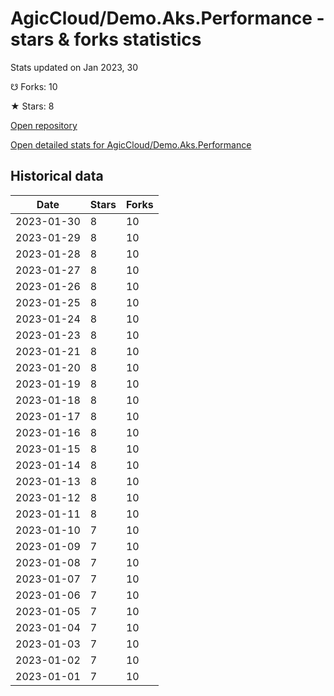 # AgicCloud/Demo.Aks.Performance - stars & forks statistics

Stats updated on Jan 2023, 30

☋ Forks: 10

★ Stars: 8

[Open repository](https://github.com/AgicCloud/Demo.Aks.Performance)

[Open detailed stats for AgicCloud/Demo.Aks.Performance](https://reviewgithub.com/rep/AgicCloud/Demo.Aks.Performance)

## Historical data
| Date | Stars | Forks |
|------|-------|-------|
| 2023-01-30 | 8 | 10 | 
| 2023-01-29 | 8 | 10 | 
| 2023-01-28 | 8 | 10 | 
| 2023-01-27 | 8 | 10 | 
| 2023-01-26 | 8 | 10 | 
| 2023-01-25 | 8 | 10 | 
| 2023-01-24 | 8 | 10 | 
| 2023-01-23 | 8 | 10 | 
| 2023-01-21 | 8 | 10 | 
| 2023-01-20 | 8 | 10 | 
| 2023-01-19 | 8 | 10 | 
| 2023-01-18 | 8 | 10 | 
| 2023-01-17 | 8 | 10 | 
| 2023-01-16 | 8 | 10 | 
| 2023-01-15 | 8 | 10 | 
| 2023-01-14 | 8 | 10 | 
| 2023-01-13 | 8 | 10 | 
| 2023-01-12 | 8 | 10 | 
| 2023-01-11 | 8 | 10 | 
| 2023-01-10 | 7 | 10 | 
| 2023-01-09 | 7 | 10 | 
| 2023-01-08 | 7 | 10 | 
| 2023-01-07 | 7 | 10 | 
| 2023-01-06 | 7 | 10 | 
| 2023-01-05 | 7 | 10 | 
| 2023-01-04 | 7 | 10 | 
| 2023-01-03 | 7 | 10 | 
| 2023-01-02 | 7 | 10 | 
| 2023-01-01 | 7 | 10 | 

